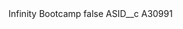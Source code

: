 <?xml version="1.0" encoding="UTF-8"?>
<CustomMetadata xmlns="http://soap.sforce.com/2006/04/metadata" xmlns:xsi="http://www.w3.org/2001/XMLSchema-instance" xmlns:xsd="http://www.w3.org/2001/XMLSchema">
    <label>Infinity Bootcamp</label>
    <protected>false</protected>
    <values>
        <field>ASID__c</field>
        <value xsi:type="xsd:string">A30991</value>
    </values>
</CustomMetadata>
